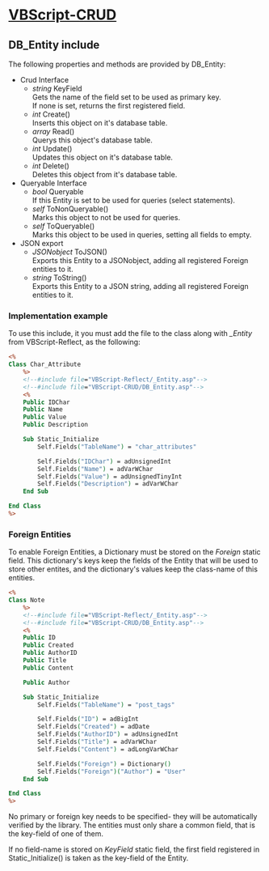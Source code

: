 # [VBScript-CRUD](../README.md)
## DB_Entity include

The following properties and methods are provided by DB_Entity:

* Crud Interface
    * *string* KeyField  
        Gets the name of the field set to be used as primary key.  
        If none is set, returns the first registered field.
    * *int* Create()  
        Inserts this object on it's database table.
    * *array<self>* Read()  
        Querys this object's database table.
    * *int* Update()  
        Updates this object on it's database table.
    * *int* Delete()  
        Deletes this object from it's database table.
* Queryable Interface
    * *bool* Queryable  
        If this Entity is set to be used for queries (select statements).
    * *self* ToNonQueryable()  
        Marks this object to not be used for queries.
    * *self* ToQueryable()  
        Marks this object to be used in queries, setting all fields to empty.
* JSON export
    * *JSONobject* ToJSON()  
        Exports this Entity to a JSONobject, adding all registered Foreign entities to it.
    * *string* ToString()  
        Exports this Entity to a JSON string, adding all registered Foreign entities to it.

### Implementation example

To use this include, it you must add the file to the class along with *_Entity* from VBScript-Reflect, as the following:

```ASP
<%
Class Char_Attribute
    %>
    <!--#include file="VBScript-Reflect/_Entity.asp"-->
    <!--#include file="VBScript-CRUD/DB_Entity.asp"-->
    <%
    Public IDChar
    Public Name
    Public Value
    Public Description

    Sub Static_Initialize
        Self.Fields("TableName") = "char_attributes"

        Self.Fields("IDChar") = adUnsignedInt
        Self.Fields("Name") = adVarWChar
        Self.Fields("Value") = adUnsignedTinyInt
        Self.Fields("Description") = adVarWChar
    End Sub

End Class
%>
```

### Foreign Entities

To enable Foreign Entities, a Dictionary must be stored on the *Foreign* static field. This dictionary's keys keep the fields of the Entity that will be used to store other entites, and the dictionary's values keep the class-name of this entities.


```ASP
<%
Class Note
    %>
    <!--#include file="VBScript-Reflect/_Entity.asp"-->
    <!--#include file="VBScript-CRUD/DB_Entity.asp"-->
    <%
    Public ID
    Public Created
    Public AuthorID
    Public Title
    Public Content

    Public Author

    Sub Static_Initialize
        Self.Fields("TableName") = "post_tags"

        Self.Fields("ID") = adBigInt
        Self.Fields("Created") = adDate
        Self.Fields("AuthorID") = adUnsignedInt
        Self.Fields("Title") = adVarWChar
        Self.Fields("Content") = adLongVarWChar

        Self.Fields("Foreign") = Dictionary()
        Self.Fields("Foreign")("Author") = "User"
    End Sub

End Class
%>
```

No primary or foreign key needs to be specified- they will be automatically verified by the library. The entities must only share a common field, that is the key-field of one of them.

If no field-name is stored on *KeyField* static field, the first field registered in Static_Initialize() is taken as the key-field of the Entity.
